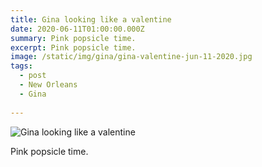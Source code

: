 ```yaml
---
title: Gina looking like a valentine
date: 2020-06-11T01:00:00.000Z
summary: Pink popsicle time.
excerpt: Pink popsicle time.
image: /static/img/gina/gina-valentine-jun-11-2020.jpg
tags:
  - post
  - New Orleans
  - Gina
  
---
```


![Gina looking like a valentine](/static/img/gina/gina-valentine-jun-11-2020.jpg "Gina looking like a valentine")

Pink popsicle time.
